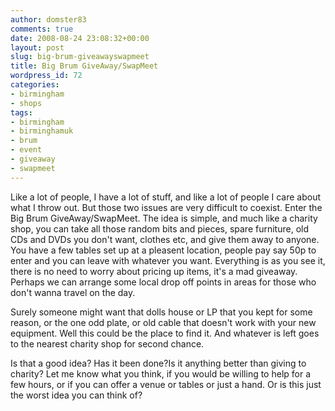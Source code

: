 ```yaml
---
author: domster83
comments: true
date: 2008-08-24 23:08:32+00:00
layout: post
slug: big-brum-giveawayswapmeet
title: Big Brum GiveAway/SwapMeet
wordpress_id: 72
categories:
- birmingham
- shops
tags:
- birmingham
- birminghamuk
- brum
- event
- giveaway
- swapmeet
---
```


Like a lot of people, I have a lot of stuff, and like a lot of people I care about what I throw out. But those two issues are very difficult to coexist.
Enter the Big Brum GiveAway/SwapMeet. The idea is simple, and much like a charity shop, you can take all those random bits and pieces, spare furniture, old CDs and DVDs you don't want, clothes etc, and give them away to anyone. You have a few tables set up at a pleasent location, people pay say 50p to enter and you can leave with whatever you want.
Everything is as you see it, there is no need to worry about pricing up items, it's a mad giveaway. Perhaps we can arrange some local drop off points in areas for those who don't wanna travel on the day.




Surely someone might want that dolls house or LP that you kept for some reason, or the one odd plate, or old cable that doesn't work with your new equipment. Well this could be the place to find it. And whatever is left goes to the nearest charity shop for second chance.




Is that a good idea? Has it been done?Is it anything better than giving to charity? Let me know what you think, if you would be willing to help for a few hours, or if you can offer a venue or tables or just a hand.
Or is this just the worst idea you can think of?
